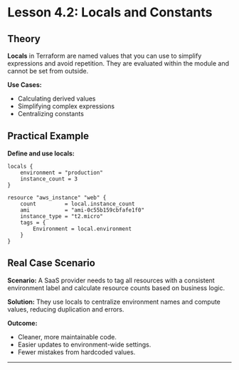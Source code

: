 # Lesson 4.2: Locals and Constants

## Theory

**Locals** in Terraform are named values that you can use to simplify expressions and avoid repetition. They are evaluated within the module and cannot be set from outside.

**Use Cases:**
- Calculating derived values
- Simplifying complex expressions
- Centralizing constants

## Practical Example

**Define and use locals:**
```hcl
locals {
	environment = "production"
	instance_count = 3
}

resource "aws_instance" "web" {
	count         = local.instance_count
	ami           = "ami-0c55b159cbfafe1f0"
	instance_type = "t2.micro"
	tags = {
		Environment = local.environment
	}
}
```

## Real Case Scenario

**Scenario:**
A SaaS provider needs to tag all resources with a consistent environment label and calculate resource counts based on business logic.

**Solution:**
They use locals to centralize environment names and compute values, reducing duplication and errors.

**Outcome:**
- Cleaner, more maintainable code.
- Easier updates to environment-wide settings.
- Fewer mistakes from hardcoded values.

---
